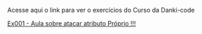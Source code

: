 Acesse aqui o link para ver o exercícios do Curso da Danki-code

<a href="https://kbrallll.github.io/html-css-danki/aulas-html/ex001/index.html">Ex001 - Aula sobre atacar atributo Próprio !!!</a>
 
